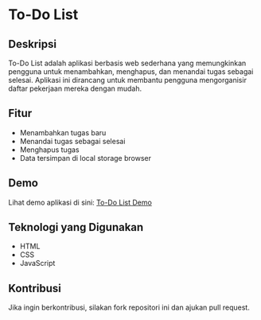 # To-Do List

## Deskripsi
To-Do List adalah aplikasi berbasis web sederhana yang memungkinkan pengguna untuk menambahkan, menghapus, dan menandai tugas sebagai selesai. Aplikasi ini dirancang untuk membantu pengguna mengorganisir daftar pekerjaan mereka dengan mudah.

## Fitur
- Menambahkan tugas baru
- Menandai tugas sebagai selesai
- Menghapus tugas
- Data tersimpan di local storage browser

## Demo
Lihat demo aplikasi di sini: [To-Do List Demo](https://faajharr.github.io/to-do-list)

## Teknologi yang Digunakan
- HTML
- CSS
- JavaScript

## Kontribusi
Jika ingin berkontribusi, silakan fork repositori ini dan ajukan pull request.


